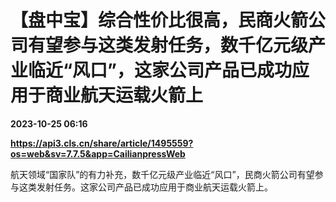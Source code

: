 # 【盘中宝】综合性价比很高，民商火箭公司有望参与这类发射任务，数千亿元级产业临近“风口”，这家公司产品已成功应用于商业航天运载火箭上

**2023-10-25 06:16**

**https://api3.cls.cn/share/article/1495559?os=web&sv=7.7.5&app=CailianpressWeb**

航天领域“国家队”的有力补充，数千亿元级产业临近“风口”，民商火箭公司有望参与这类发射任务。这家公司产品已成功应用于商业航天运载火箭上。